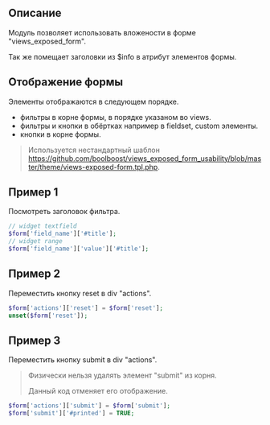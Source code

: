 ## Описание

Модуль позволяет использовать вложености в форме "views_exposed_form".

Так же помещает заголовки из $info в атрибут элементов формы.

## Отображение формы

Элементы отображаются в следующем порядке.

- фильтры в корне формы, в порядке указаном во views.
- фильтры и кнопки в обёртках например в fieldset, custom элементы.
- кнопки в корне формы.

> Используется нестандартный шаблон https://github.com/boolboost/views_exposed_form_usability/blob/master/theme/views-exposed-form.tpl.php.

## Пример 1

Посмотреть заголовок фильтра.

~~~ php
// widget textfield
$form['field_name']['#title'];
// widget range
$form['field_name']['value']['#title'];
~~~

## Пример 2

Переместить кнопку reset в div "actions".

~~~ php
$form['actions']['reset'] = $form['reset'];
unset($form['reset']);
~~~

## Пример 3

Переместить кнопку submit в div "actions".

> Физически нельзя удалять элемент "submit" из корня.
> 
> Данный код отменяет его отображение.

~~~ php
$form['actions']['submit'] = $form['submit'];
$form['submit']['#printed'] = TRUE;
~~~
